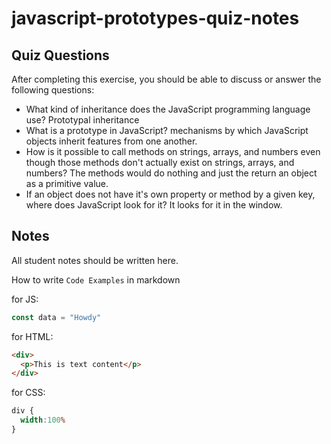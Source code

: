 # javascript-prototypes-quiz-notes

## Quiz Questions

After completing this exercise, you should be able to discuss or answer the following questions:

- What kind of inheritance does the JavaScript programming language use?
Prototypal inheritance
- What is a prototype in JavaScript?
 mechanisms by which JavaScript objects inherit features from one another.
- How is it possible to call methods on strings, arrays, and numbers even though those methods don't actually exist on strings, arrays, and numbers?
The methods would do nothing and just the return an object as a primitive value.
- If an object does not have it's own property or method by a given key, where does JavaScript look for it?
It looks for it in the window.
## Notes

All student notes should be written here.


How to write `Code Examples` in markdown

for JS:
```javascript
const data = "Howdy"
```

for HTML:
```html
<div>
  <p>This is text content</p>
</div>
```

for CSS:
```css
div {
  width:100%
}
```
